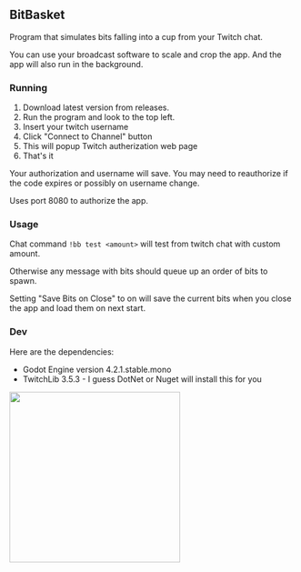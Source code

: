 
## BitBasket ##
Program that simulates bits falling into a cup from your Twitch chat.

You can use your broadcast software to scale and crop the app. And the app will
also run in the background.

### Running ###
1. Download latest version from releases.
2. Run the program and look to the top left.
3. Insert your twitch username
4. Click "Connect to Channel" button
5. This will popup Twitch autherization web page
6. That's it

Your authorization and username will save. You may need to reauthorize if the code
expires or possibly on username change.

Uses port 8080 to authorize the app.

### Usage ###
Chat command `!bb test <amount>` will test from twitch chat with custom amount.

Otherwise any message with bits should queue up an order of bits to spawn.

Setting "Save Bits on Close" to on will save the current bits when you close the app
and load them on next start.

### Dev ###
Here are the dependencies:
* Godot Engine version 4.2.1.stable.mono
* TwitchLib 3.5.3 - I guess DotNet or Nuget will install this for you


<img width=300 height=300 src='https://github.com/bscal/BitBasket/assets/4869976/6a16ab33-c351-42db-a55d-2384adec6696'></img>
